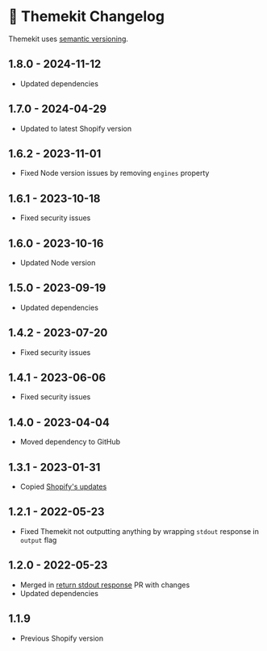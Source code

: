 # 📅 Themekit Changelog

Themekit uses [semantic versioning](https://semver.org/).

## 1.8.0 - 2024-11-12

* Updated dependencies

## 1.7.0 - 2024-04-29

* Updated to latest Shopify version

## 1.6.2 - 2023-11-01

* Fixed Node version issues by removing `engines` property

## 1.6.1 - 2023-10-18

* Fixed security issues

## 1.6.0 - 2023-10-16

* Updated Node version

## 1.5.0 - 2023-09-19

* Updated dependencies

## 1.4.2 - 2023-07-20

* Fixed security issues

## 1.4.1 - 2023-06-06

* Fixed security issues

## 1.4.0 - 2023-04-04

* Moved dependency to GitHub

## 1.3.1 - 2023-01-31

* Copied [Shopify's updates](https://github.com/Shopify/themekit/releases/tag/v1.3.1)

## 1.2.1 - 2022-05-23

* Fixed Themekit not outputting anything by wrapping `stdout` response in `output` flag

## 1.2.0 - 2022-05-23

* Merged in [return stdout response](https://github.com/Shopify/node-themekit/pull/98) PR with changes
* Updated dependencies

## 1.1.9

* Previous Shopify version
